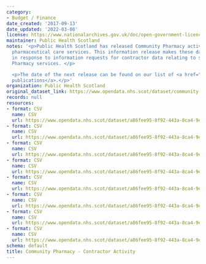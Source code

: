 ```yaml
---
category:
- Budget / Finance
date_created: '2017-09-13'
date_updated: '2022-03-08'
license: https://www.nationalarchives.gov.uk/doc/open-government-licence/version/3/
maintainer: Public Health Scotland
notes: '<p>Public Health Scotland has released Community Pharmacy activity and direct
  pharmaceutical care services. This information release makes these data available
  in response to information requests for contractor data relating to specific Community
  Pharmacy services. </p>

  <p>The date of the next release can be found on our list of <a href="https://publichealthscotland.scot/publications/forthcoming-publications/">forthcoming
  publications</a>.</p>'
organization: Public Health Scotland
original_dataset_link: https://www.opendata.nhs.scot/dataset/community-pharmacy-contractor-activity
records: null
resources:
- format: CSV
  name: CSV
  url: https://www.opendata.nhs.scot/dataset/a86fee95-8f92-443a-8ca4-9e814557f3a5/resource/58f982d6-47e7-4773-bb6e-5064115c5f81/download/contractor-activity-2021.csv
- format: CSV
  name: CSV
  url: https://www.opendata.nhs.scot/dataset/a86fee95-8f92-443a-8ca4-9e814557f3a5/resource/29a583a9-0527-4d60-a193-09a20cfb5069/download/contractor-activity-2020.csv
- format: CSV
  name: CSV
  url: https://www.opendata.nhs.scot/dataset/a86fee95-8f92-443a-8ca4-9e814557f3a5/resource/80274dba-3cca-4e31-8d0c-0a90c1ae46da/download/contractor-activity-2019.csv
- format: CSV
  name: CSV
  url: https://www.opendata.nhs.scot/dataset/a86fee95-8f92-443a-8ca4-9e814557f3a5/resource/a3484d2f-f744-4d20-876c-6e3db2909db6/download/contractor-activity-2018.csv
- format: CSV
  name: CSV
  url: https://www.opendata.nhs.scot/dataset/a86fee95-8f92-443a-8ca4-9e814557f3a5/resource/61f6e164-8e7e-4282-b691-50fbb14fd11c/download/contractor-activity-2017.csv
- format: CSV
  name: CSV
  url: https://www.opendata.nhs.scot/dataset/a86fee95-8f92-443a-8ca4-9e814557f3a5/resource/0ae561a7-e861-4854-8017-966bc6ad5eaf/download/contractor-activity-2016.csv
- format: CSV
  name: CSV
  url: https://www.opendata.nhs.scot/dataset/a86fee95-8f92-443a-8ca4-9e814557f3a5/resource/324c5d87-5d95-41aa-be38-140328d40b73/download/contractor-activity-2015.csv
- format: CSV
  name: CSV
  url: https://www.opendata.nhs.scot/dataset/a86fee95-8f92-443a-8ca4-9e814557f3a5/resource/9c22675d-c83f-4245-a0bd-0f1de64fa145/download/contractor-activity-2014.csv
schema: default
title: Community Pharmacy - Contractor Activity
---
```

